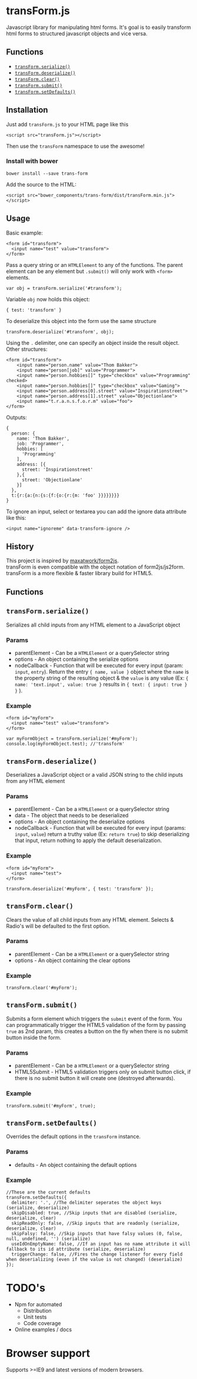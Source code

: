 # transForm.js
Javascript library for manipulating html forms.
It's goal is to easily transform html forms to structured javascript objects and vice versa.

## Functions

- [`transForm.serialize()`](#serialize)
- [`transForm.deserialize()`](#deserialize)
- [`transForm.clear()`](#clear)
- [`transForm.submit()`](#submit)
- [`transForm.setDefaults()`](#setdefaults)

## Installation

Just add `transForm.js` to your HTML page like this

	<script src="transForm.js"></script>
    
Then use the `transForm` namespace to use the awesome!

### Install with bower

    bower install --save trans-form
    
Add the source to the HTML:
    
    <script src="bower_components/trans-form/dist/transForm.min.js"></script>

## Usage

Basic example:

	<form id="transform">
	  <input name="test" value="transform">
	</form>

Pass a query string or an `HTMLElement` to any of the functions.
The parent element can be any element but `.submit()` will only work with `<form>` elements.

	var obj = transForm.serialize('#transform');

Variable `obj` now holds this object:

	{ test: 'transform' }

To deserialize this object into the form use the same structure

	transForm.deserialize('#transform', obj);

Using the `.` delimiter, one can specify an object inside the result object.
Other structures:

	<form id="transform">
		<input name="person.name" value="Thom Bakker">
		<input name="person[job]" value="Programmer">
		<input name="person.hobbies[]" type="checkbox" value="Programming" checked>
		<input name="person.hobbies[]" type="checkbox" value="Gaming">
		<input name="person.address[0].street" value="Inspirationstreet">
		<input name="person.address[1].street" value="Objectionlane">
		<input name="t.r.a.n.s.f.o.r.m" value="foo">
	</form>

Outputs:

	{
	  person: {
	    name: 'Thom Bakker',
	    job: 'Programmer',
	    hobbies: [
	      'Programming'
	    ],
	    address: [{
	      street: 'Inspirationstreet'
	    },{
	      street: 'Objectionlane'
	    }]
	  },
	  t:{r:{a:{n:{s:{f:{o:{r:{m: 'foo' }}}}}}}}
	}

To ignore an input, select or textarea you can add the ignore data attribute like this:

    <input name="ignoreme" data-transform-ignore />

## History
This project is inspired by [maxatwork/form2js](https://github.com/maxatwork/form2js).  
transForm is even compatible with the object notation of form2js/js2form.
transForm is a more flexible & faster library build for HTML5. 

## Functions

## <a name="serialize"></a>`transForm.serialize()`
Serializes all child inputs from any HTML element to a JavaScript object

### Params

- parentElement - Can be a `HTMLElement` or a querySelector string
- options - An object containing the serialize options
- nodeCallback - Function that will be executed for every input (param: `input`, `entry`). Return the entry `{ name, value }` object where the `name` is the property string of the resulting object & the `value` is any value (Ex: `{ name: 'text.input', value: true }` results in `{ text: { input: true } }` ). 

### Example

	<form id="myForm">
	  <input name="test" value="transform">
	</form>

	var myFormObject = transForm.serialize('#myForm');
	console.log(myFormObject.test); //'transform'

## <a name="deserialize">`transForm.deserialize()`
Deserializes a JavaScript object or a valid JSON string to the child inputs from any HTML element

### Params

- parentElement - Can be a `HTMLElement` or a querySelector string
- data - The object that needs to be deserialized
- options - An object containing the deserialize options
- nodeCallback - Function that will be executed for every input (params: `input`, `value`) return a truthy value (Ex: `return true`) to skip deserializing that input, return nothing to apply the default deserialization.

### Example

	<form id="myForm">
	  <input name="test">
	</form>

	transForm.deserialize('#myForm', { test: 'transform' });

## <a name="clear">`transForm.clear()`
Clears the value of all child inputs from any HTML element. Selects & Radio's will be defaulted to the first option.

### Params

- parentElement - Can be a `HTMLElement` or a querySelector string
- options - An object containing the clear options

### Example

	transForm.clear('#myForm');

## <a name="submit">`transForm.submit()`
Submits a form element which triggers the `submit` event of the form. You can programmatically trigger the HTML5 validation of the form by passing `true` as 2nd param, this creates a button on the fly when there is no submit button inside the form.

### Params

- parentElement - Can be a `HTMLElement` or a querySelector string
- HTML5Submit - HTML5 validation triggers only on submit button click, if there is no submit button it will create one (destroyed afterwards).

### Example

	transForm.submit('#myForm', true);
    
## <a name="setdefaults">`transForm.setDefaults()`
Overrides the default options in the `transForm` instance.

### Params

- defaults - An object containing the default options

### Example

	//These are the current defaults
	transForm.setDefaults({
	  delimiter: '.', //The delimiter seperates the object keys (serialize, deserialize)
	  skipDisabled: true, //Skip inputs that are disabled (serialize, deserialize, clear)
	  skipReadOnly: false, //Skip inputs that are readonly (serialize, deserialize, clear)
	  skipFalsy: false, //Skip inputs that have falsy values (0, false, null, undefined, '') (serialize)
	  useIdOnEmptyName: false, //If an input has no name attribute it will fallback to its id attribute (serialize, deserialize)
	  triggerChange: false, //Fires the change listener for every field when deserializing (even if the value is not changed) (deserialize)
	});

# TODO's

- Npm for automated
    - Distribution
    - Unit tests
	- Code coverage
- Online examples / docs
	

# Browser support
Supports >=IE9 and latest versions of modern browsers.
